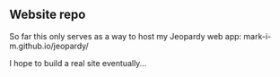 Website repo
------------

So far this only serves as a way to host my Jeopardy web app:
    mark-i-m.github.io/jeopardy/

I hope to build a real site eventually...
